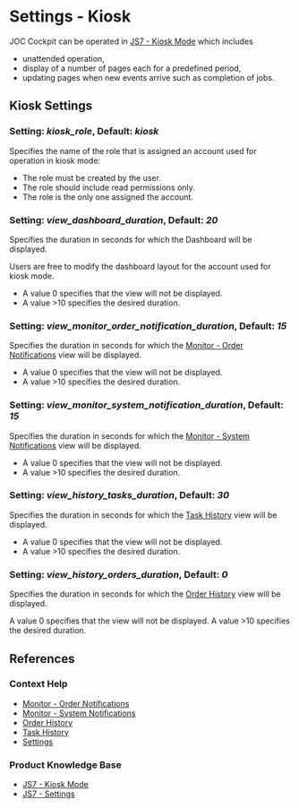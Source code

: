# Settings - Kiosk

JOC Cockpit can be operated in [JS7 - Kiosk Mode](https://kb.sos-berlin.com/display/JS7/JS7+-+Kiosk+Mode) which includes

- unattended operation,
- display of a number of pages each for a predefined period,
- updating pages when new events arrive such as completion of jobs.

## Kiosk Settings

### Setting: *kiosk\_role*, Default: *kiosk*

Specifies the name of the role that is assigned an account used for operation in kiosk mode:

- The role must be created by the user.
- The role should include read permissions only.
- The role is the only one assigned the account.

### Setting: *view\_dashboard\_duration*, Default: *20*

Specifies the duration in seconds for which the Dashboard will be displayed.

Users are free to modify the dashboard layout for the account used for kiosk mode.

- A value 0 specifies that the view will not be displayed.
- A value >10 specifies the desired duration.

### Setting: *view\_monitor\_order\_notification\_duration*, Default: *15*

Specifies the duration in seconds for which the [Monitor - Order Notifications](/monitor-order-notifications) view will be displayed.

- A value 0 specifies that the view will not be displayed.
- A value >10 specifies the desired duration.

### Setting: *view\_monitor\_system\_notification\_duration*, Default: *15*

Specifies the duration in seconds for which the [Monitor - System Notifications](/monitor-system-notifications) view will be displayed.

- A value 0 specifies that the view will not be displayed.
- A value >10 specifies the desired duration.

### Setting: *view\_history\_tasks\_duration*, Default: *30*

Specifies the duration in seconds for which the [Task History](/history-tasks) view will be displayed.

- A value 0 specifies that the view will not be displayed.
- A value >10 specifies the desired duration.

### Setting: *view\_history\_orders\_duration*, Default: *0*

Specifies the duration in seconds for which the [Order History](/history-orders) view will be displayed.

A value 0 specifies that the view will not be displayed.
A value >10 specifies the desired duration.

## References

### Context Help

- [Monitor - Order Notifications](/monitor-order-notifications)
- [Monitor - System Notifications](/monitor-system-notifications)
- [Order History](/history-orders)
- [Task History](/history-tasks)
- [Settings](/settings)

### Product Knowledge Base

- [JS7 - Kiosk Mode](https://kb.sos-berlin.com/display/JS7/JS7+-+Kiosk+Mode)
- [JS7 - Settings](https://kb.sos-berlin.com/display/JS7/JS7+-+Settings)
